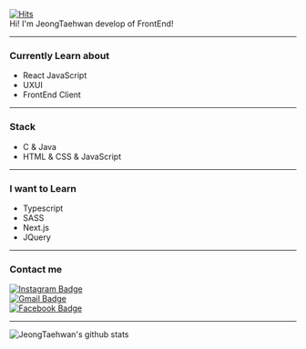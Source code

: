 [![Hits](https://hits.seeyoufarm.com/api/count/incr/badge.svg?url=https%3A%2F%2Fgithub.com%2FJeongTaehwan%2Fhit-counter&count_bg=%234DACFF&title_bg=%23FFFFFF&icon=ubiquiti.svg&icon_color=%234DACFF&title=hits&edge_flat=false)](https://hits.seeyoufarm.com)  
Hi! I'm JeongTaehwan develop of FrontEnd!

---

### Currently Learn about

- React JavaScript
- UXUI
- FrontEnd Client

---

### Stack

- C & Java
- HTML & CSS & JavaScript

---

### I want to Learn

- Typescript
- SASS
- Next.js
- JQuery

---

### Contact me

[![Instagram Badge](https://img.shields.io/badge/-Instagram-dd2a7b?style=flat-square&logo=instagram&logoColor=white&link=https://www.instagram.com/x0_ghks1)](https://www.instagram.com/x0_ghks1)  
[![Gmail Badge](https://img.shields.io/badge/-Gmail-c14438?style=flat-square&logo=Gmail&logoColor=white&link=mailto:kt26625417@gmail.com)](mailto:kt26625417@gmail.com)  
[![Facebook Badge](https://img.shields.io/badge/-Facebook-0000ff?style=flat-square&logo=Facebook&logoColor=white&link=https://www.facebook.com/profile.php?id=100012453123499)](https://www.facebook.com/profile.php?id=100012453123499)

---

![JeongTaehwan's github stats](https://github-readme-stats.vercel.app/api?username=JeongTaehwan&show_icons=true)
